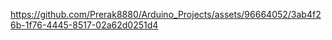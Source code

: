 
https://github.com/Prerak8880/Arduino_Projects/assets/96664052/3ab4f26b-1f76-4445-8517-02a62d0251d4

